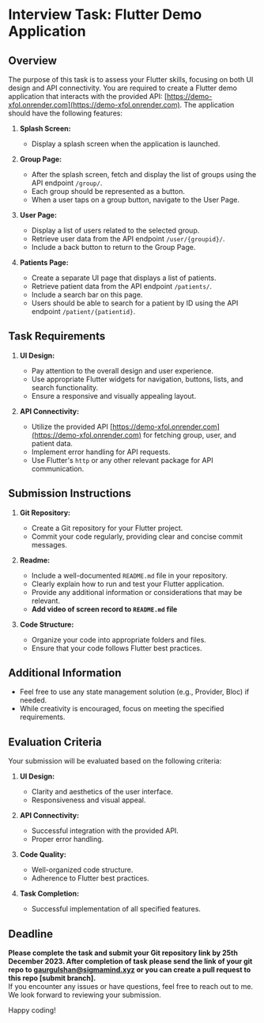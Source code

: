 # Interview Task: Flutter Demo Application

## Overview
The purpose of this task is to assess your Flutter skills, focusing on both UI design and API connectivity. You are required to create a Flutter demo application that interacts with the provided API: [https://demo-xfol.onrender.com](https://demo-xfol.onrender.com). The application should have the following features:

1. **Splash Screen:**
   - Display a splash screen when the application is launched.

2. **Group Page:**
   - After the splash screen, fetch and display the list of groups using the API endpoint `/group/`.
   - Each group should be represented as a button.
   - When a user taps on a group button, navigate to the User Page.

3. **User Page:**
   - Display a list of users related to the selected group.
   - Retrieve user data from the API endpoint `/user/{groupid}/`.
   - Include a back button to return to the Group Page.

4. **Patients Page:**
   - Create a separate UI page that displays a list of patients.
   - Retrieve patient data from the API endpoint `/patients/`.
   - Include a search bar on this page.
   - Users should be able to search for a patient by ID using the API endpoint `/patient/{patientid}`.

## Task Requirements

1. **UI Design:**
   - Pay attention to the overall design and user experience.
   - Use appropriate Flutter widgets for navigation, buttons, lists, and search functionality.
   - Ensure a responsive and visually appealing layout.

2. **API Connectivity:**
   - Utilize the provided API [https://demo-xfol.onrender.com](https://demo-xfol.onrender.com) for fetching group, user, and patient data.
   - Implement error handling for API requests.
   - Use Flutter's `http` or any other relevant package for API communication.

## Submission Instructions

1. **Git Repository:**
   - Create a Git repository for your Flutter project.
   - Commit your code regularly, providing clear and concise commit messages.

2. **Readme:**
   - Include a well-documented `README.md` file in your repository.
   - Clearly explain how to run and test your Flutter application.
   - Provide any additional information or considerations that may be relevant.
   - **Add video of screen record to `README.md` file** 

3. **Code Structure:**
   - Organize your code into appropriate folders and files.
   - Ensure that your code follows Flutter best practices.

## Additional Information

- Feel free to use any state management solution (e.g., Provider, Bloc) if needed.
- While creativity is encouraged, focus on meeting the specified requirements.

## Evaluation Criteria

Your submission will be evaluated based on the following criteria:

1. **UI Design:**
   - Clarity and aesthetics of the user interface.
   - Responsiveness and visual appeal.

2. **API Connectivity:**
   - Successful integration with the provided API.
   - Proper error handling.

3. **Code Quality:**
   - Well-organized code structure.
   - Adherence to Flutter best practices.

4. **Task Completion:**
   - Successful implementation of all specified features.

## Deadline

**Please complete the task and submit your Git repository link by 25th December 2023. After completion of task please send the link of your git repo to gaurgulshan@sigmamind.xyz or you can create a pull request to this repo [submit branch].**  
If you encounter any issues or have questions, feel free to reach out to me. We look forward to reviewing your submission.

Happy coding!
